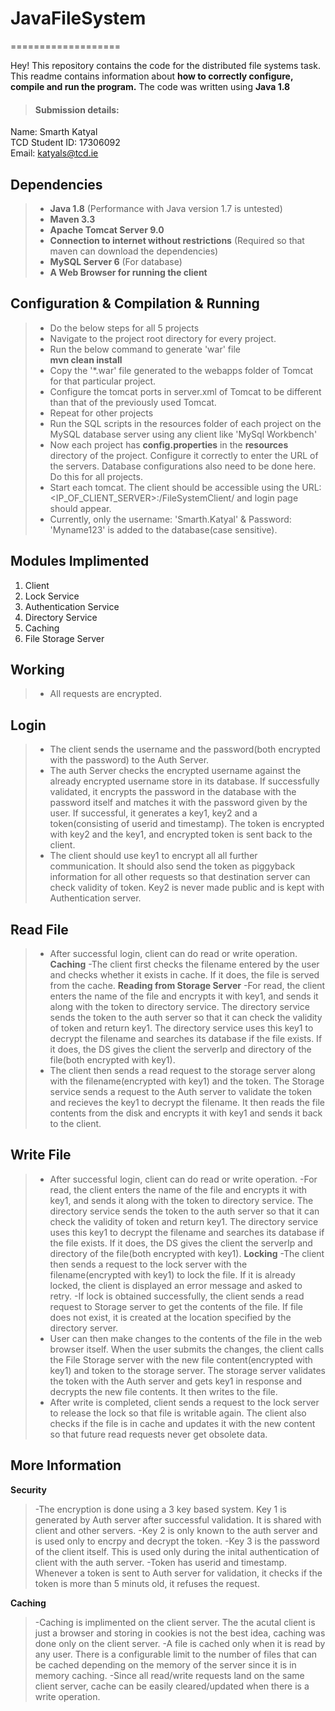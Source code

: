 # JavaFileSystem
===================


Hey! 
This repository contains the code for the distributed file systems task.  This readme contains information about **how to correctly configure, compile and run the program.** The code was written using **Java 1.8**


>#### <i class="icon-upload"></i> Submission details:
Name: Smarth Katyal
<br>TCD Student ID: 17306092
<br>Email: katyals@tcd.ie

Dependencies
-------------
>- **Java 1.8** (Performance with Java version 1.7 is untested)
>- **Maven 3.3** 
>- **Apache Tomcat Server 9.0**
>- **Connection to internet without restrictions** (Required so that maven can download the dependencies)
>- **MySQL Server 6** (For database)
>- **A Web Browser for running the client**

Configuration & Compilation & Running
-------------------------------------
>- Do the below steps for all 5 projects
>-  Navigate to the project root directory for every project.
>- Run the below command to generate 'war' file
<br>**mvn clean install**
>- Copy the '*.war' file generated to the webapps folder of Tomcat for that particular project.
>- Configure the tomcat ports in server.xml of Tomcat to be different than that of the previously used Tomcat.
>- Repeat for other projects
>- Run the SQL scripts in the resources folder of each project on the MySQL database server using any client like 'MySql Workbench'
>- Now each project has **config.properties** in the **resources** directory of the project. Configure it correctly to enter the URL of the servers. Database configurations also need to be done here. Do this for all projects.
>- Start each tomcat. The client should be accessible using the URL: <IP_OF_CLIENT_SERVER>:<PORT>/FileSystemClient/ and login page should appear.
>- Currently, only the username: 'Smarth.Katyal' & Password: 'Myname123' is added to the database(case sensitive).



Modules Implimented
---------------------
1) Client
2) Lock Service
3) Authentication Service
4) Directory Service
5) Caching
6) File Storage Server

Working
---------------------
>- All requests are encrypted.


Login
---------------------
>- The client sends the username and the password(both encrypted with the password) to the Auth Server. 
>- The auth Server checks the encrypted username against the already encrypted username store in its database. If successfully validated, it encrypts the password in the database with the password itself and matches it with the password given by the user. If successful, it generates a key1, key2 and a token(consisting of userid and timestamp). The token is encrypted with key2 and the key1, and encrypted token is sent back to the client.
>- The client should use key1 to encrypt all all further communication. It should also send the token as piggyback information for all other requests so that destination server can check validity of token. Key2 is never made public and is kept with Authentication server.

Read File
---------------------
>- After successful login, client can do read or write operation. 
**Caching**
>-The client first checks the filename entered by the user and checks whether it exists in cache. If it does, the file is served from the cache. 
**Reading from Storage Server**
>-For read, the client enters the name of the file and encrypts it with key1, and sends it along with the token to directory service. The directory service sends the token to the auth server so that it can check the validity of token and return key1. The directory service uses this key1 to decrypt the filename and searches its database if the file exists. If it does, the DS gives the client the serverIp and directory of the file(both encrypted with key1).
>- The client then sends a read request to the storage server along with the filename(encrypted with key1) and the token. The Storage service sends a request to the Auth server to validate the token and recieves the key1 to decrypt the filename. It then reads the file contents from the disk and encrypts it with key1 and sends it back to the client.


Write File
---------------------
>- After successful login, client can do read or write operation. 
>-For read, the client enters the name of the file and encrypts it with key1, and sends it along with the token to directory service. The directory service sends the token to the auth server so that it can check the validity of token and return key1. The directory service uses this key1 to decrypt the filename and searches its database if the file exists. If it does, the DS gives the client the serverIp and directory of the file(both encrypted with key1).
**Locking**
>-The client then sends a request to the lock server with the filename(encrypted with key1) to lock the file. If it is already locked, the client is displayed an error message and asked to retry. 
>-If lock is obtained successfully, the client sends a read request to Storage server to get the contents of the file. If file does not exist, it is created at the location specified by the directory server. 
>- User can then make changes to the contents of the file in the web browser itself. When the user submits the changes, the client calls the File Storage server with the new file content(encrypted with key1) and token to the storage server. The storage server validates the token with the Auth server and gets key1 in response and decrypts the new file contents. It then writes to the file.
>- After write is completed, client sends a request to the lock server to release the lock so that file is writable again. The client also checks if the file is in cache and updates it with the new content so that future read requests never get obsolete data.



More Information
---------------------
**Security**
>-The encryption is done using a 3 key based system. Key 1 is generated by Auth server after successful validation. It is shared with client and other servers.
>-Key 2 is only known to the auth server and is used only to encrpy and decrypt the token.
>-Key 3 is the password of the client itself. This is used only during the inital authentication of client with the auth server.
>-Token has userid and timestamp. Whenever a token is sent to Auth server for validation, it checks if the token is more than 5 minuts old, it refuses the request.

**Caching**
>-Caching is implimented on the client server. The the acutal client is just a browser and storing in cookies is not the best idea, caching was done only on the client server. 
>-A file is cached only when it is read by any user. There is a configurable limit to the number of files that can be cached depending on the memory of the server since it is in memory caching. 
>-Since all read/write requests land on the same client server, cache can be easily cleared/updated when there is a write operation.

